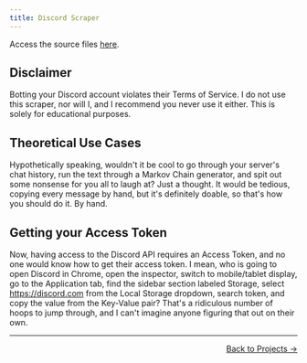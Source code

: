 ```yaml
---
title: Discord Scraper
---
```


Access the source files [here](https://github.com/ronikbhaskar/discord_scraper). 

## Disclaimer

Botting your Discord account violates their Terms of Service. I do not use this scraper, nor will I, and I recommend you never use it either. This is solely for educational purposes.

## Theoretical Use Cases

Hypothetically speaking, wouldn't it be cool to go through your server's chat history, run the text through a Markov Chain generator, and spit out some nonsense for you all to laugh at? Just a thought. It would be tedious, copying every message by hand, but it's definitely doable, so that's how you should do it. By hand.

## Getting your Access Token

Now, having access to the Discord API requires an Access Token, and no one would know how to get their access token. I mean, who is going to open Discord in Chrome, open the inspector, switch to mobile/tablet display, go to the Application tab, find the sidebar section labeled Storage, select https://discord.com from the Local Storage dropdown, search token, and copy the value from the Key-Value pair? That's a ridiculous number of hoops to jump through, and I can't imagine anyone figuring that out on their own. 

 ---

<p align="right"><a href="/projects/">Back to Projects →</a></p>